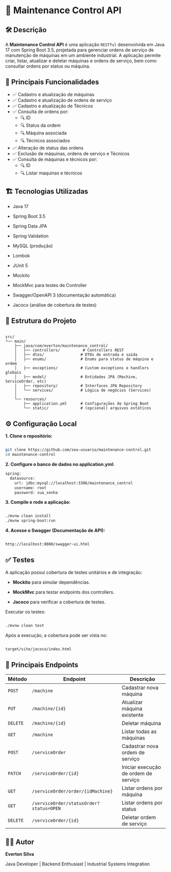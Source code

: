 # 📘 Maintenance Control API

## 🛠️ Descrição

A **Maintenance Control API** é uma aplicação `RESTful` desenvolvida em Java 17 com Spring Boot 3.5, projetada para gerenciar ordens de serviço de manutenção de máquinas em um ambiente industrial. A aplicação permite criar, listar, atualizar e deletar máquinas e ordens de serviço, bem como consultar ordens por status ou máquina.

## 🚀 Principais Funcionalidades

- ✅ Cadastro e atualização de máquinas
- ✅ Cadastro e atualização de ordens de serviço
- ✅ Cadastro e atualização de Técnicos
- ✅ Consulta de ordens por:
  - 🔍 ID
  - 🔍 Status da ordem
  - 🔍 Máquina associada
  - 🔍 Técnicos associados
- ✅ Alteração de status das ordens 
- ✅ Exclusão de máquinas, ordens de serviço e Técnicos
- ✅ Consulta de máquinas e técnicos por:
  - 🔍 ID
  - 🔍 Listar maquinas e técnicos

## 🏗️ Tecnologias Utilizadas

* Java 17

* Spring Boot 3.5

* Spring Data JPA

* Spring Validation

* MySQL (produção)

* Lombok

* JUnit 5

* Mockito

* MockMvc para testes de Controller

* Swagger/OpenAPI 3 (documentação automática)

* Jacoco (análise de cobertura de testes)

## 📂 Estrutura do Projeto

```plaintext

src/
└── main/
    ├── java/com/everton/maintenance_control/
    │   ├── controllers/          # Controllers REST
    │   ├── dtos/                # DTOs de entrada e saída
    │   ├── enums/               # Enums para status de máquina e ordem
    │   ├── exceptions/          # Custom exceptions e handlers globais
    │   ├── model/               # Entidades JPA (Machine, ServiceOrder, etc)
    │   ├── repository/          # Interfaces JPA Repository
    │   └── services/            # Lógica de negócios (Services)
    │
    └── resources/
        ├── application.yml      # Configurações do Spring Boot
        └── static/              # (opcional) arquivos estáticos
```

## ⚙️ Configuração Local

 **1. Clone o repositório:**

 ```bash

 git clone https://github.com/seu-usuario/maintenance-control.git
cd maintenance-control

```

**2. Configure o banco de dados no application.yml:**

```bash
spring:
  datasource:
    url: jdbc:mysql://localhost:3306/maintenance_control
    username: root
    password: sua_senha

```

**3. Compile e rode a aplicação:**
```bash

./mvnw clean install
./mvnw spring-boot:run
```

**4. Acesse o Swagger (Documentação de API):**
```bash

http://localhost:8080/swagger-ui.html

```

## ✅ Testes

A aplicação possui cobertura de testes unitários e de integração:

* **Mockito** para simular dependências.

* **MockMvc** para testar endpoints dos controllers.

* **Jacoco** para verificar a cobertura de testes.

Executar os testes:

```bash

./mvnw clean test
```

Após a execução, a cobertura pode ser vista no:
```bash

target/site/jacoco/index.html

```

## 📌 Principais Endpoints

| Método   | Endpoint                                | Descrição                            |
| -------- | --------------------------------------- | ------------------------------------ |
| `POST`   | `/machine`                              | Cadastrar nova máquina               |
| `PUT`    | `/machine/{id}`                         | Atualizar máquina existente          |
| `DELETE` | `/machine/{id}`                         | Deletar máquina                      |
| `GET`    | `/machine`                              | Listar todas as máquinas             |
| `POST`   | `/serviceOrder`                         | Cadastrar nova ordem de serviço      |
| `PATCH`  | `/serviceOrder/{id}`                    | Iniciar execução de ordem de serviço |
| `GET`    | `/serviceOrder/order/{idMachine}`       | Listar ordens por máquina            |
| `GET`    | `/serviceOrder/statusOrder?status=OPEN` | Listar ordens por status             |
| `DELETE` | `/serviceOrder/{id}`                    | Deletar ordem de serviço             |


## 👨‍💻 Autor
**Everton Silva**

Java Developer | Backend Enthusiast | Industrial Systems Integration







